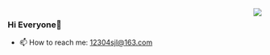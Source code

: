 <img align="right" src="https://github-readme-stats.vercel.app/api?username=jialeshen&show_icons=true&icon_color=CE1D2D&text_color=718096&bg_color=ffffff&hide_title=true" />

### Hi Everyone👋

<!--
**jialeshen/jialeshen** is a ✨ _special_ ✨ repository because its `README.md` (this file) appears on your GitHub profile.

Here are some ideas to get you started:

- 🔭 I’m currently working on ...
- 🌱 I’m currently learning ...
- 👯 I’m looking to collaborate on ...
- 🤔 I’m looking for help with ...
- 💬 Ask me about ...
- 📫 How to reach me: ...
- 😄 Pronouns: ...
- ⚡ Fun fact: ...
-->
- 📫 How to reach me: 12304sjl@163.com
